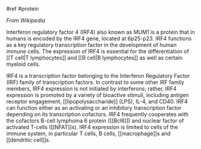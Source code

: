 #ref #protein 

_From Wikipedia_

Interferon regulatory factor 4 (IRF4) also known as MUM1 is a protein that in humans is encoded by the IRF4 gene, located at 6p25-p23. IRF4 functions as a key regulatory transcription factor in the development of human immune cells. The expression of IRF4 is essential for the differentiation of [[T cell|T lymphocytes]] and [[B cell|B lymphocytes]] as well as certain myeloid cells.

IRF4 is a transcription factor belonging to the Interferon Regulatory Factor (IRF) family of transcription factors. In contrast to some other IRF family members, IRF4 expression is not initiated by interferons; rather, IRF4 expression is promoted by a variety of bioactive stimuli, including antigen receptor engagement, [[lipopolysaccharide]] (LPS), IL-4, and CD40. IRF4 can function either as an activating or an inhibitory transcription factor depending on its transcription cofactors. IRF4 frequently cooperates with the cofactors B-cell lymphoma 6 protein ([[Bcl6]]) and nuclear factor of activated T-cells ([[NFAT]]s). IRF4 expression is limited to cells of the immune system, in particular T cells, B cells, [[macrophage]]s and [[dendritic cell]]s.